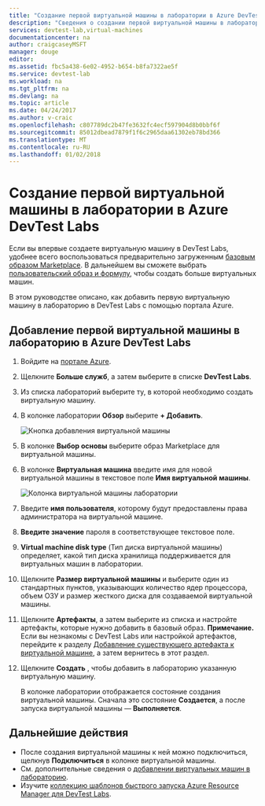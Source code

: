```yaml
---
title: "Создание первой виртуальной машины в лаборатории в Azure DevTest Labs | Документация Майкрософт"
description: "Сведения о создании первой виртуальной машины в лаборатории в Azure DevTest Labs"
services: devtest-lab,virtual-machines
documentationcenter: na
author: craigcaseyMSFT
manager: douge
editor: 
ms.assetid: fbc5a438-6e02-4952-b654-b8fa7322ae5f
ms.service: devtest-lab
ms.workload: na
ms.tgt_pltfrm: na
ms.devlang: na
ms.topic: article
ms.date: 04/24/2017
ms.author: v-craic
ms.openlocfilehash: c807789dc2b47fe3632fc4ecf597904d8b0bbf6f
ms.sourcegitcommit: 85012dbead7879f1f6c2965daa61302eb78bd366
ms.translationtype: MT
ms.contentlocale: ru-RU
ms.lasthandoff: 01/02/2018
---
```

# <a name="create-your-first-vm-in-a-lab-in-azure-devtest-labs"></a>Создание первой виртуальной машины в лаборатории в Azure DevTest Labs

Если вы впервые создаете виртуальную машину в DevTest Labs, удобнее всего воспользоваться предварительно загруженным [базовым образом Мarketplace](devtest-lab-configure-marketplace-images.md). В дальнейшем вы сможете выбрать [пользовательский образ и формулу](devtest-lab-add-vm.md), чтобы создать больше виртуальных машин. 

В этом руководстве описано, как добавить первую виртуальную машину в лабораторию в DevTest Labs с помощью портала Azure.

## <a name="steps-to-add-your-first-vm-to-a-lab-in-azure-devtest-labs"></a>Добавление первой виртуальной машины в лабораторию в Azure DevTest Labs
1. Войдите на [портале Azure](http://go.microsoft.com/fwlink/p/?LinkID=525040).
1. Щелкните **Больше служб**, а затем выберите в списке **DevTest Labs**.
1. Из списка лабораторий выберите ту, в которой необходимо создать виртуальную машину.  
1. В колонке лаборатории **Обзор** выберите **+ Добавить**.  

    ![Кнопка добавления виртуальной машины](./media/devtest-lab-add-vm/devtestlab-home-blade-add-vm.png)

1. В колонке **Выбор основы** выберите образ Мarketplace для виртуальной машины.
1. В колонке **Виртуальная машина** введите имя для новой виртуальной машины в текстовое поле **Имя виртуальной машины**.

    ![Колонка виртуальной машины лаборатории](./media/devtest-lab-add-vm/devtestlab-lab-add-first-vm.png)

1. Введите **имя пользователя**, которому будут предоставлены права администратора на виртуальной машине.  
1. **Введите значение** пароля в соответствующее текстовое поле.
1. **Virtual machine disk type** (Тип диска виртуальной машины) определяет, какой тип диска хранилища поддерживается для виртуальных машин в лаборатории.
1. Щелкните **Размер виртуальной машины** и выберите один из стандартных пунктов, указывающих количество ядер процессора, объем ОЗУ и размер жесткого диска для создаваемой виртуальной машины.
1. Щелкните **Артефакты**, а затем выберите из списка и настройте артефакты, которые нужно добавить в базовый образ.
    **Примечание.** Если вы незнакомы с DevTest Labs или настройкой артефактов, перейдите к разделу [Добавление существующего артефакта к виртуальной машине](./devtest-lab-add-vm.md#add-an-existing-artifact-to-a-vm), а затем вернитесь в этот раздел.
1. Щелкните **Создать** , чтобы добавить в лабораторию указанную виртуальную машину.

   В колонке лаборатории отображается состояние создания виртуальной машины. Сначала это состояние **Создается**, а после запуска виртуальной машины — **Выполняется**.

## <a name="next-steps"></a>Дальнейшие действия
* После создания виртуальной машины к ней можно подключиться, щелкнув **Подключиться** в колонке виртуальной машины.
* См. дополнительные сведения о [добавлении виртуальных машин в лабораторию](devtest-lab-add-vm.md).
* Изучите [коллекцию шаблонов быстрого запуска Azure Resource Manager для DevTest Labs](https://github.com/Azure/azure-devtestlab/tree/master/ARMTemplates).
